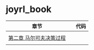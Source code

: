 # joyrl_book



|               章节                |      | 代码 |
| :-------------------------------: | ---- | :--: |
|                                   |      |      |
| [第二章 马尔可夫决策过程](./ch2/) |      |      |
|                                   |      |      |

